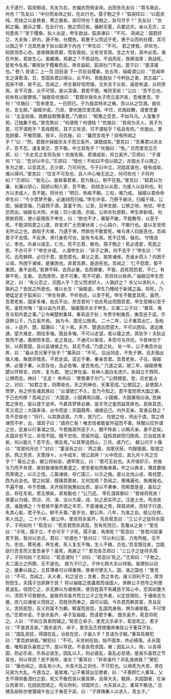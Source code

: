 <!-- { "loadSidebar": true } -->
太子遂行，狐突御戎，先友为右，衣偏衣而佩金玦。出而告先友曰：“君与我此，何也？”先友曰：“中分而金玦之权，在此行也。孺子勉之乎！”狐突叹曰：“以厖衣纯，而玦之以金铣者，寒之甚矣，胡可恃也？虽勉之，狄可尽乎？”
先友曰：“衣躬之偏，握兵之要，在此行也，勉之而已矣。偏躬无慝，兵要远灾，亲以无灾，又何患焉？”至于稷桑，狄人出逆，申生欲战。狐突谏曰：“不可。
突闻之：国君好艾，大夫殆；好内，適子殆，社稷危。若惠于父而远于死，惠于众而利社稷，其可以图之乎？况其危身于狄以起谗于内也？”申生曰：“不可。
君之使我，非欢也，抑欲测吾心也。是故赐我奇服，而告我权。又有甘言焉。言之大甘，其中必苦。谮在中矣，君故生心。虽蝎谮，焉避之？不若战也。不战而反，我罪滋厚；我战死，犹有令名焉。”果败狄于稷桑而反。谗言益起，狐突杜门不出。君子曰：“善深谋也。”
卷八 晋语二
上一页     回目录     下一页反自稷桑，处五年，骊姬谓公曰：“吾闻申生之谋愈深。日，吾固告君曰得众，众不利，焉能胜狄？今矜狄之善，其志益广。孤突不顺，故不出。吾闻之，申生甚好信而强，又失言于众矣，虽欲有退，众将责焉。言不可食，众不可弭，是以深谋。君若不图，难将至矣！”公曰：“吾不忘也，抑未有以致罪焉。”
骊姬告优施曰：“君既许我杀太子而立奚齐矣，吾难里克，奈何！”优施曰：“吾来里克，一日而已。子为我具特羊之飨，吾以从之饮酒。我优也，言无邮。”
骊姬许诺，乃具，使优施饮里克酒。中饮，优施起舞，谓里克妻曰：“主孟啖我，我教兹暇豫事君。”乃歌曰：“暇豫之吾吾，不如鸟乌。人皆集于苑，己独集于枯。”里克笑曰：“何谓苑？何谓枯？”优施曰：“其母为夫人，其子为君，可不谓苑乎？其母既死，其子又有谤，可不谓枯乎？枯且有伤。”
优施出，里克辟奠，不飧而寝。夜半，召优施，曰：“曩而言戏乎？抑有所闻之乎？”曰：“然。君既许骊姬杀太子而立奚齐，谋既成矣。”里克曰：“吾秉君以杀太子，吾不忍。通复故交，吾不敢。中立其免乎？”优施曰：“免。”
旦而里克见丕郑，曰：“夫史苏之言将及矣！优施告我，君谋成矣，将立奚齐。”丕郑曰：“子谓何？”曰：“吾对以中立。”丕郑曰：“惜也！不如曰不信以疏之，亦固太子以携之，多为之故，以变其志，志少疏，乃可间也。今子曰中立，况固其谋也，彼有成矣，难以得间。”里克曰：“往言不可及也，且人中心唯无忌之，何可败也！子将何如？”丕郑曰：“我无心。是故事君者，君为我心，制不在我。”里克曰：“弑君以为廉，长廉以骄心，因骄以制人家，吾不敢。
抑挠志以从君，为废人以自利也，利方以求成人，吾不能。将伏也！”明日，称疾不朝。三旬，难乃成。
骊姬以君命命申生曰：“今夕君梦齐姜，必速祠而归福。”申生许诺，乃祭于曲沃，归福于绛。公田，骊姬受福，乃寘鸩于酒，寘堇于肉。公至，召申生献，公祭之地，地坟。申生恐而出。骊姬与犬肉，犬毙；饮小臣酒，亦毙。公命杀杜原款。申生奔新城。
杜原款将死，使小臣圉告于申生，曰：“款也不才，寡智不敏，不能教导，以至于死。不能深知君之心度，弃宠求广土而窜伏焉；小心狷介，不敢行也。是以言至而无所讼之也，故陷于大难，乃逮于谗。然款也不敢爱死，唯与谗人钧是恶也。吾闻君子不去情，不反谗，谗行身死可也，犹有令名焉。死不迁情，强也。
守情说父，孝也。杀身以成志，仁也。死不忘君，敬也。孺子勉之！死必遗爱，死民之思，不亦可乎？”申生许诺。
人谓申生曰：“非子之罪，何不去乎？”申生曰：“不可。去而罪释，必归于君，是怨君也。章父之恶，取笑诸侯，吾谁乡而入？内困于父母，外困于诸侯，是重困也。弃君去罪，是逃死也。吾闻之：‘仁不怨君，智不重困，勇不逃死。’若罪不释，去而必重。去而罪重，不智。逃死而怨君，不仁。有罪不死，无勇。
去而厚怨，恶不可重，死不可避，吾将伏以俟命。”
骊姬见申生而哭之．曰：“有父忍之，况国人乎？忍父而求好人，人孰好之？
杀父以求利人，人孰利之？皆民之所恶也，难以长生！”骊姬退，申生乃雉经于新城之庙。将死，乃使猛足言于狐突曰：“申生有罪，不听伯氏，以至于死。申生不敢爱其死，虽然，吾君老矣，国家多难，伯氏不出，奈吾君何？伯氏苟出而图吾君，申生受赐以至于死，虽死何悔！”是以谥为共君。
骊姬既杀太子申生，又谮二公子曰：“重耳、夷吾与知共君之事。”公令阉楚刺重耳，重耳逃于狄；令贾华制夷吾，夷吾逃于梁。尽逐群公子，乃立奚齐焉。
始为令，国无公族焉。
二十二年，公子重耳出亡，及柏谷，卜适齐、楚。狐偃曰：“无卜焉。夫齐、楚道远而望大，不可以困往。道远难通，望大难走，困往多悔。困且多悔，不可以走望。若以偃之虑，其狄乎！夫狄近晋而不通，愚陋而多怨，走之易达。不通可以窜恶，多怨可与共忧。今若休忧于狄，以观晋国，且以监诸侯之为，其无不成。”乃遂之狄。
处一年，公子夷吾亦出奔，曰：“盍从吾兄窜于狄乎？”冀芮曰：“不可。
后出同走，不免于罪。且夫偕出偕入难，聚居异情恶，不若走梁。梁近于秦，秦亲吾君。吾君老矣，子往，骊姬惧，必援于秦。以吾存也，且必告悔，是吾免也。”
乃遂之梁。居二年，骊姬使奄楚以环释言。四年，复为君。
虢公梦在庙，有神人面白毛虎爪，执钺立于西阿，公惧而走。神曰：“无走！
帝命曰：‘使晋袭于尔门。’”公拜稽首，觉，召史嚚占之，对曰：“如君之言，则蓐收也，天之刑神也，天事官成。”公使囚之，且使国人贺梦。舟之侨告诸其族曰：“众谓虢亡不久，吾乃今知之。君不度而贺大国之袭，于己也何瘳？吾闻之曰：‘大国道，小国袭焉曰服。小国傲，大国袭焉曰诛。’民疾君之侈也，是以遂于逆命。今嘉其梦侈必展，是天夺之鉴而益其疾也。民疾其态，天又诳之；大国来诛，出令而逆；宗国既卑，诸侯远己。内外无亲，其谁云救之？吾不忍俟也！”将行，以其族适晋。六年，虢乃亡。
伐虢之役，师出于虞。宫之奇谏而不听，出，谓其子曰：“虞将亡矣！唯忠信者能留外寇而不害。除闇以应外谓之忠，定身以行事谓之信。今君施其所恶于人，闇不除矣；以贿灭亲，身不定矣。夫国非忠不立，非信不固。既不忠信，而留外寇，寇知其衅而归图焉。已自拔其本矣，何以能久？吾不去，惧及焉。”以其孥适西山，三月，虞乃亡。
献公问于卜偃曰：“攻虢何月也？”对曰：“童谣有之曰：‘丙之晨，龙尾伏辰，均服振振，取虢之旂。鹑之贲贲，天策焞々，火中成军，虢公其奔！’火中而旦，其九月十月之交乎？”
葵丘之会，献公将如会，遇宰周公，曰：“君可无会也。夫齐侯好示，务施与力而不务德，故轻致诸侯而重遣之，使至者劝而叛者慕。怀之以典言，薄其要结而厚德之，以示之信。三属诸侯，存亡国三，以示之施。是以北伐山戎，南伐楚，西为此会也。譬之如室，既镇其甍矣，又何加焉？吾闻之，惠难遍也，施难报也。不遍不报，卒于怨雠。夫齐侯将施惠如出责，是以不果奉，而暇晋是皇，虽后之会，将在东矣。君无惧矣，其有勤也！”公乃还。
宰孔谓其御曰：“晋侯将死矣！景霍以为城，而汾、河、涑、浍以为渠，戎、狄之民实环之。汪是土也，苟违其违，谁能惧之！今晋侯不量齐德之丰否，不度诸侯之势，释其闭修，而轻于行道，失其心矣。君子失心，鲜不夭昏。”是岁也，献公卒。八年，为淮之会。桓公在殡，宋人伐之。
二十六年，献公卒。里克将杀奚齐，先告荀息曰：“三公子之徒将杀孺子，子将如何？”荀息曰：“死吾君而杀其孤，吾有死而已，吾蔑从之矣！”里克曰：“子死，孺子立，不亦可乎？子死，孺子废，焉用死？”荀息曰：“昔君问臣事君于我，我对以忠贞。君曰：‘何谓也？’我对曰：‘可以利公室，力有所能，无不为，忠也。葬死者，养生者，死人复生不悔，生人不媿，贞也。’吾言既往矣，岂能欲行吾言而又爱吾身乎？虽死，焉避之？”
里克告丕郑曰：“三公子之徒将杀孺子，子将何如？丕郑曰：“荀息谓何？”
对曰：“荀息曰‘死之。’”丕郑曰：“子勉之。夫二国士之所图，无不遂也。
我为子行之。子帅七舆大夫以待我。我使狄以动之，援秦以摇之。立其薄者可以得重赂，厚者可使无入。国，谁之国也！”里克曰：“不可。克闻之，夫义者，利之足也；贪者，怨之本也。废义则利不立，厚贪则怨生，夫孺子岂获罪于民？
将以骊姬之惑蛊君而诬国人，谗群公子而夺之利使君迷乱，信而亡之，杀无罪以为诸侯笑，使百姓莫不有藏恶于其心中，恐其如壅大川，溃而不可救御也。是故将杀奚齐而立公子之在外者，以定民弭忧，于诸侯且为援，庶几曰诸侯义而抚之，百姓欣而奉之，国可以固。今杀君而赖其富，贪且反义。贪则民怨，反义则富不为赖。赖富而民怨，乱国而身殆，惧为诸侯载，不可常也。”丕郑许诺。于是杀奚齐、卓子及骊姬，而请君于秦。
既杀奚齐，荀息将死之。人曰：“不如立其弟而辅之。”荀息立卓子。里克又杀卓子，荀息死之。君子曰：“不食其言矣。”
既杀奚齐、卓子，里克及丕郑使屠岸夷告公子重耳于狄，曰：“国乱民扰，得国在乱，治民在扰，子盍入乎？吾请为子鉥。”重耳告舅犯曰：“里克欲纳我。”舅犯曰：“不可。夫坚树在始，始不固本，终必槁落。夫长国者，唯知哀乐喜怒之节，是以导民。不哀丧而求国，难；因乱以入，殆，以丧得国，则必乐丧，乐丧必哀生。因乱以入，则必喜乱，喜乱必怠德。是哀乐喜怒之节易也，何以导民？民不我导，谁长？”重耳曰：“非丧谁代？非乱谁纳我？”舅犯曰：“偃也闻之，丧乱有小大。大丧大乱之剡也，不可犯也。父母死为大丧，谗在兄弟为大乱。今適当之，是故难。”公子重耳出见使者，曰：“子惠顾亡人重耳，父生不得供备洒扫之臣，死又不敢莅丧以重其罪，且辱大夫，敢辞。夫固国者，在亲众而善邻，在因民而顺之。苟众所利，邻国所立，大夫其从之。重耳不敢违。”
吕甥及郤称亦使蒲城午告公子夷吾于梁，曰：“子厚赂秦人以求入，吾主子。”
